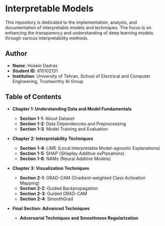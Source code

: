 # Interpretable Models

This repository is dedicated to the implementation, analysis, and documentation of interpretable models and techniques. The focus is on enhancing the transparency and understanding of deep learning models through various interpretability methods.

## Author
- **Name**: Hosein Dadras
- **Student ID**: 810102131
- **Institution**: University of Tehran, School of Electrical and Computer Engineering, Trustworthy AI Group

## Table of Contents

- **Chapter 1: Understanding Data and Model Fundamentals**
  - **Section 1-1**: About Dataset
  - **Section 1-2**: Data Dependencies and Preprocessing
  - **Section 1-3**: Model Training and Evaluation

- **Chapter 2: Interpretability Techniques**
  - **Section 1-4**: LIME (Local Interpretable Model-agnostic Explanations)
  - **Section 1-5**: SHAP (SHapley Additive exPlanations)
  - **Section 1-6**: NAMs (Neural Additive Models)

- **Chapter 3: Visualization Techniques**
  - **Section 2-1**: GRAD-CAM (Gradient-weighted Class Activation Mapping)
  - **Section 2-2**: Guided Backpropagation
  - **Section 2-3**: Guided GRAD-CAM
  - **Section 2-4**: SmoothGrad

- **Final Section: Advanced Techniques**
  - **Adversarial Techniques and Smoothness Regularization**
